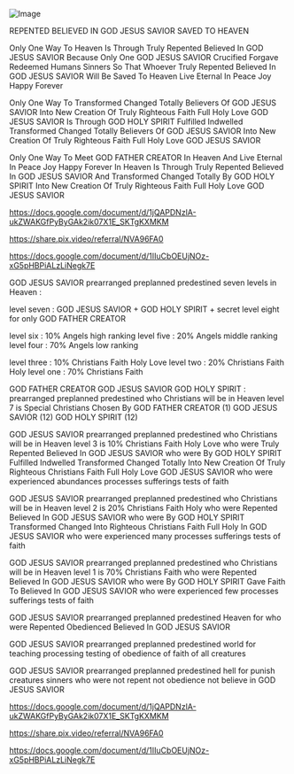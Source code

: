 ![Image](https://github.com/user-attachments/assets/15711235-0ce3-41e0-9f39-d6b33974e150)

REPENTED BELIEVED IN GOD JESUS SAVIOR SAVED TO HEAVEN

Only One Way To Heaven Is Through Truly Repented Believed In GOD JESUS SAVIOR Because Only One GOD JESUS SAVIOR Crucified Forgave Redeemed Humans Sinners So That Whoever Truly Repented Believed In GOD JESUS SAVIOR Will Be Saved To Heaven Live Eternal In Peace Joy Happy Forever

Only One Way To Transformed Changed Totally Believers Of GOD JESUS SAVIOR Into New Creation Of Truly Righteous Faith Full Holy Love GOD JESUS SAVIOR Is Through GOD HOLY SPIRIT Fulfilled Indwelled Transformed Changed Totally Believers Of GOD JESUS SAVIOR Into New Creation Of Truly Righteous Faith Full Holy Love GOD JESUS SAVIOR

Only One Way To Meet GOD FATHER CREATOR In Heaven And Live Eternal In Peace Joy Happy Forever In Heaven Is Through Truly Repented Believed In GOD JESUS SAVIOR And Transformed Changed Totally By GOD HOLY SPIRIT Into New Creation Of Truly Righteous Faith Full Holy Love GOD JESUS SAVIOR

https://docs.google.com/document/d/1jQAPDNzlA-ukZWAKGfPyByGAk2ik07X1E_SKTgKXMKM

https://share.pix.video/referral/NVA96FA0

https://docs.google.com/document/d/1IIuCbOEUjNOz-xG5pHBPiALzLiNegk7E



GOD JESUS SAVIOR prearranged preplanned predestined seven levels in Heaven :

level seven : GOD JESUS SAVIOR + GOD HOLY SPIRIT + secret level eight for only GOD FATHER CREATOR

level six : 10% Angels high ranking
level five : 20% Angels middle ranking
level four : 70% Angels low ranking

level three : 10% Christians Faith Holy Love
level two : 20% Christians Faith Holy
level one : 70% Christians Faith

GOD FATHER CREATOR GOD JESUS SAVIOR GOD HOLY SPIRIT : prearranged preplanned predestined who Christians will be in Heaven level 7 is Special Christians Chosen By GOD FATHER CREATOR (1) GOD JESUS SAVIOR (12) GOD HOLY SPIRIT (12)

GOD JESUS SAVIOR prearranged preplanned predestined who Christians will be in Heaven level 3 is 10% Christians Faith Holy Love who were Truly Repented Believed In GOD JESUS SAVIOR who were By GOD HOLY SPIRIT Fulfilled Indwelled Transformed Changed Totally Into New Creation Of Truly Righteous Christians Faith Full Holy Love GOD JESUS SAVIOR who were experienced abundances processes sufferings tests of faith

GOD JESUS SAVIOR prearranged preplanned predestined who Christians will be in Heaven level 2 is 20% Christians Faith Holy who were Repented Believed In GOD JESUS SAVIOR who were By GOD HOLY SPIRIT Transformed Changed Into Righteous Christians Faith Full Holy In GOD JESUS SAVIOR who were experienced many processes sufferings tests of faith

GOD JESUS SAVIOR prearranged preplanned predestined who Christians will be in Heaven level 1 is 70% Christians Faith who were Repented Believed In GOD JESUS SAVIOR who were By GOD HOLY SPIRIT Gave Faith To Believed In GOD JESUS SAVIOR who were experienced few processes sufferings tests of faith

GOD JESUS SAVIOR prearranged preplanned predestined Heaven for who were Repented Obedienced Believed In GOD JESUS SAVIOR

GOD JESUS SAVIOR prearranged preplanned predestined world for teaching processing testing of obedience of faith of all creatures

GOD JESUS SAVIOR prearranged preplanned predestined hell for punish creatures sinners who were not repent not obedience not believe in GOD JESUS SAVIOR

https://docs.google.com/document/d/1jQAPDNzlA-ukZWAKGfPyByGAk2ik07X1E_SKTgKXMKM

https://share.pix.video/referral/NVA96FA0

https://docs.google.com/document/d/1IIuCbOEUjNOz-xG5pHBPiALzLiNegk7E
